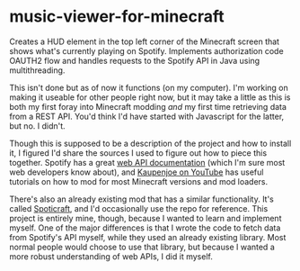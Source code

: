 # music-viewer-for-minecraft
Creates a HUD element in the top left corner of the Minecraft screen that shows what's currently playing on Spotify. Implements authorization code OAUTH2 flow and handles requests to the Spotify API in Java using multithreading.

This isn't done but as of now it functions (on my computer). I'm working on making it useable for other people right now, but it may take a little as this is both my first foray into Minecraft modding *and* my first time retrieving data from a REST API. You'd think I'd have started with Javascript for the latter, but no. I didn't.

Though this is supposed to be a description of the project and how to install it, I figured I'd share the sources I used to figure out how to piece this together. Spotify has a great [web API documentation](https://developer.spotify.com/documentation/web-api) (which I'm sure most web developers know about), and [Kaupenjoe on YouTube](https://www.youtube.com/@ModdingByKaupenjoe) has useful tutorials on how to mod for most Minecraft versions and mod loaders.

There's also an already existing mod that has a similar functionality. It's called [Spoticraft](https://github.com/IMB11/Spoticraft), and I'd occasionally use the repo for reference. This project is entirely mine, though, because I wanted to learn and implement myself. One of the major differences is that I wrote the code to fetch data from Spotify's API myself, while they used an already existing library. Most normal people would choose to use that library, but because I wanted a more robust understanding of web APIs, I did it myself.
